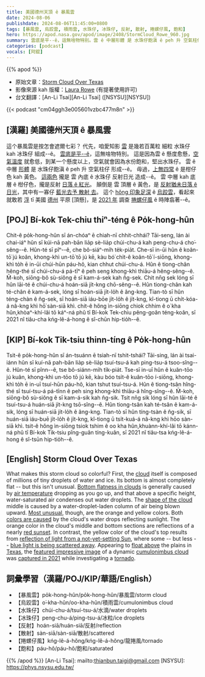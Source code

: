 ```yaml
---
title: 美國德州天頂 ê 暴風雲
date: 2024-08-06
publishdate: 2024-08-06T11:45:00+0800
tags: [暴風雲, 烏跤雲, 積雨雲, 水珠仔, 冰珠仔, 反射, 散射, 捲螺仔風, 飽和]
hero: https://apod.nasa.gov/apod/image/2408/StormCloud_Rowe_960.jpg
summary: 雲底是平--ê，這無啥物特別。雲 ê 中層形體 是 水珠仔飽滇 ê peh 升 空氣柱仔 形成--ê。
categories: [podcast]
vocals: [阿錕]
---
```


{{% apod %}}

- 原始文章：[Storm Cloud Over Texas](https://apod.nasa.gov/apod/ap240806.html)
- 影像來源 kah 版權：[Laura Rowe](https://laurarowe.smugmug.com/About-Laura-Rowe) (有提著使用許可)
- 台文翻譯：[An-Li Tsai][An-Li Tsai] ([NSYSU][NSYSU])

{{< podcast "cm04ggh3e005601vzbc477m8n" >}}

## [漢羅] 美國德州天頂 ê 暴風雲
這个暴風雲是按怎會遮爾七彩？
代先，咱愛知影 [雲][cloud] 是幾若百萬粒 細粒 水珠仔 kah 冰珠仔 組成--ê。
[雲底是平--ê][Bottom flatness in clouds]，這無啥物特別。
這是因為雲 ê 懸度愈懸，[空氣溫度][air temperature] 就愈低，到某一个懸度以上，空氣就會因為水份飽和，堅出水珠仔。
雲 ê 中層 [形體][shape of the cloud] 是 水珠仔飽滇 ê peh 升 空氣柱仔 形成--ê。
毋過，[上無四常][Most unusual] ê 是柑仔色 kah 黃色。
[這兩色][colors are caused] 攏是 雲 內底 ê 水珠仔 反射日光 造成--ê。
雲 中層 kah 底層 ê 柑仔色，攏是反射 [日落 ê 紅光][red sunset]。
顛倒是 雲 頂層 ê 黃色，是 [反射猶未日落 ê 日光][reflection of light from a not-yet-setting Sun]，其中有一寡仔 [藍光去予 散射 去][blue light is being scattered away]。
這个 [hŏng 印象足深][featured impressive image] ê [烏跤雲][cumulonimbus cloud]，看起來 就敢若 [浮][float above] tī 美國 [德州][Texas] 平原 [頂懸]，是 [2021 年][captured in 2021] 調查 [捲螺仔風][tornado] ê 時陣翕著--ê。

## [POJ] Bí-kok Tek-chiu thiⁿ-téng ê Po̍k-hong-hûn
Chit-ê po̍k-hong-hûn sī án-chóaⁿ ē chiah-nī chhit-chhái?
Tāi-seng, lán ài chai-iáⁿ hûn sī kúi-nā pah-bān lia̍p sè-lia̍p chúi-chu-á kah peng-chu-á cho͘-sêng--ê.
Hûn-té sī pîⁿ--ê, che bô-siáⁿ-mi̍h te̍k-pia̍t.
Che-sī in-ūi hûn ê koân-tō͘ jú koân, khong-khì un-tō͘ tō jú kē, kàu bó͘ chi̍t-ê koân-tō͘ í-siōng, khong-khì to̍h ē in-ūi chúi-hūn páu-hô, kian chhut chúi-chu-á.
Hûn ê tiong-chân hêng-thé sī chúi-chu-á pá-tīⁿ ê peh seng khong-khì thiāu-á hêng-sêng--ê.
M̄-koh, siōng-bô sù-siông ê sī kam-á-sek kah n̂g-sek.
Chit nn̄g sek lóng sī hûn lāi-té ê chúi-chu-á hoán-siā ji̍t-kng chō-sêng--ê.
Hûn tiong-chân kah té-chân ê kam-á-sek, lóng sī hoán-siā ji̍t-lo̍h ê âng-kng.
Tian-tò sī hûn téng-chàn ê n̂g-sek, sī hoán-siā iáu-bōe ji̍t-lo̍h ê ji̍t-kng, kî-tiong ū chi̍t-kóa-á nâ-kng khì hō͘ sàn-siā khì.
chit-ê hőng ìn-siōng chiok chhim ê o͘ kha hûn,khòaⁿ-khí-lâi tō káⁿ-ná phû tī Bí-kok Tek-chiu pêng-goân téng-koân, sī 2021 nî tiâu-cha kńg-lê-á-hong ê sî-chūn hip-tio̍h--ê.

## [KIP] Bí-kok Tik-tsiu thinn-tíng ê Po̍k-hong-hûn
Tsit-ê po̍k-hong-hûn sī án-tsuánn ē tsiah-nī tshit-tshái?
Tāi-sing, lán ài tsai-iánn hûn sī kuí-nā pah-bān lia̍p sè-lia̍p tsuí-tsu-á kah ping-tsu-á tsoo-sîng--ê.
Hûn-té sī pînn--ê, tse bô-siánn-mi̍h ti̍k-pia̍t.
Tse-sī in-uī hûn ê kuân-tōo jú kuân, khong-khì un-tōo tō jú kē, kàu bóo tsi̍t-ê kuân-tōo í-siōng, khong-khì to̍h ē in-uī tsuí-hūn páu-hô, kian tshut tsuí-tsu-á.
Hûn ê tiong-tsân hîng-thé sī tsuí-tsu-á pá-tīnn ê peh sing khong-khì thiāu-á hîng-sîng--ê.
M̄-koh, siōng-bô sù-siông ê sī kam-á-sik kah n̂g-sik.
Tsit nn̄g sik lóng sī hûn lāi-té ê tsuí-tsu-á huán-siā ji̍t-kng tsō-sîng--ê.
Hûn tiong-tsân kah té-tsân ê kam-á-sik, lóng sī huán-siā ji̍t-lo̍h ê âng-kng.
Tian-tò sī hûn tíng-tsàn ê n̂g-sik, sī huán-siā iáu-buē ji̍t-lo̍h ê ji̍t-kng, kî-tiong ū tsi̍t-kuá-á nâ-kng khì hōo sàn-siā khì.
tsit-ê hőng ìn-siōng tsiok tshim ê oo kha hûn,khuànn-khí-lâi tō kánn-ná phû tī Bí-kok Tik-tsiu pîng-guân tíng-kuân, sī 2021 nî tiâu-tsa kńg-lê-á-hong ê sî-tsūn hip-tio̍h--ê.

## [English] Storm Cloud Over Texas
What makes this storm cloud so colorful?
First, the [cloud][cloud] itself is composed of millions of tiny droplets of water and ice.
Its bottom is almost completely flat -- but this isn't unusual.
[Bottom flatness in clouds][Bottom flatness in clouds] is generally caused by [air temperature][air temperature] dropping as you go up, and that above a specific height, water-saturated air condenses out water droplets.
The [shape of the cloud][shape of the cloud] middle is caused by a water-droplet-laden column of air being blown upward.
[Most unusual][Most unusual], though, are the orange and yellow colors.
Both [colors are caused][colors are caused] by the cloud's water drops reflecting sunlight.
The orange color in the cloud's middle and bottom sections are reflections of a nearly [red sunset][red sunset].
In contrast, the yellow color of the cloud's top results from [reflection of light from a not-yet-setting Sun][reflection of light from a not-yet-setting Sun], where some -- but less -- [blue light is being scattered away][blue light is being scattered away].
Appearing to [float above][float above] the plains in [Texas][Texas], the [featured impressive image][featured impressive image] of a dynamic [cumulonimbus cloud][cumulonimbus cloud] was [captured in 2021][captured in 2021] while investigating a [tornado][tornado].

## 詞彙學習（漢羅/POJ/KIP/華語/English）
- 【暴風雲】po̍k-hong-hûn/po̍k-hong-hûn/暴風雲/storm cloud
- 【烏跤雲】o͘-kha-hûn/oo-kha-hûn/積雨雲/cumulonimbus cloud
- 【水珠仔】chúi-chu-á/tsuí-tsu-á/水滴/water droplets
- 【冰珠仔】peng-chu-á/ping-tsu-á/冰粒/ice droplets
- 【反射】hoán-siā/huán-siā/反射/reflection
- 【散射】sàn-siā/sàn-siā/散射/scattered
- 【捲螺仔風】kńg-lê-á-hŏng/kńg-lê-á-hŏng/龍捲風/tornado
- 【飽和】páu-hô/páu-hô/飽和/saturated

{{% /apod %}}
[An-Li Tsai]: mailto:thianbun.taigi@gmail.com
[NSYSU]: https://phys.nsysu.edu.tw/

[copyright]: https://apod.nasa.gov/apod/fap/lib/about_apod.html#srapply
[License3]: https://creativecommons.org/licenses/by/3.0/
[License2]:https://creativecommons.org/licenses/by-nc-nd/2.0/

[cloud]:https://climatekids.nasa.gov/cloud-formation/
[Bottom flatness in clouds]:https://www.abc.net.au/news/2020-09-01/flat-bottom-clouds-and-the-science-behind-them/12591230
[air temperature]:https://scied.ucar.edu/sites/default/files/interactives/atmosphere-altitude/vertpro_comet.jpg
[shape of the cloud]:https://apod.nasa.gov/apod/ap040218.html
[Most unusual]:https://www.seadna.ca/wp-content/uploads/2019/10/Hilariously-Surprised-Dogs.jpg
[colors are caused]:https://www.noaa.gov/jetstream/clouds/color-of-clouds
[red sunset]:https://apod.nasa.gov/apod/ap170120.html
[reflection of light from a not-yet-setting Sun]:https://apod.nasa.gov/apod/ap180613.html
[blue light is being scattered away]:https://spaceplace.nasa.gov/blue-sky/en/
[float above]:https://apod.nasa.gov/apod/ap230514.html
[Texas]:https://en.wikipedia.org/wiki/Texas
[featured impressive image]:https://www.instagram.com/p/CO_y-rKhqhK/
[cumulonimbus cloud]:https://en.wikipedia.org/wiki/Cumulonimbus_cloud
[captured in 2021]:https://laurarowe.smugmug.com/About-Laura-Rowe
[tornado]:https://apod.nasa.gov/apod/ap200517.html
